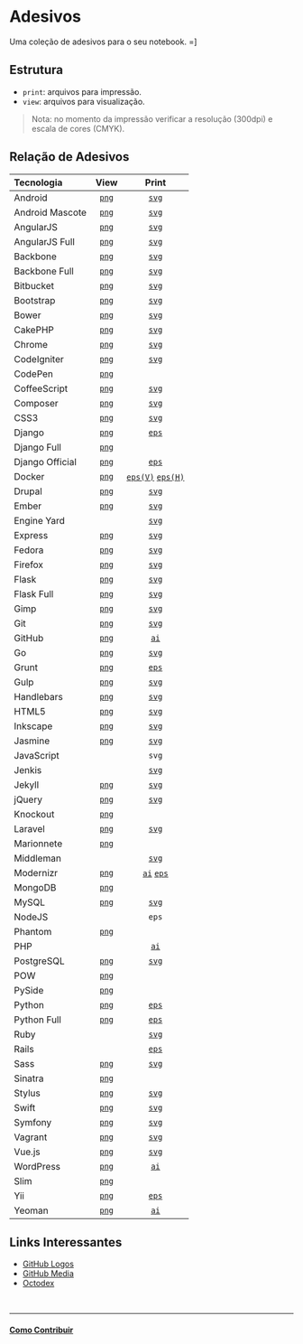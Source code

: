 # Adesivos

Uma coleção de adesivos para o seu notebook. =]

## Estrutura

* `print`: arquivos para impressão.
* `view`: arquivos para visualização.

> Nota: no momento da impressão verificar a resolução (300dpi) e escala de cores (CMYK).

## Relação de Adesivos

| Tecnologia        | View                             | Print                                                                         |
|:------------------|:--------------------------------:|:-----------------------------------------------------------------------------:|
| Android           | [`png`](view/android.png)        | [`svg`](print/android.svg)                                                    |
| Android Mascote   | [`png`](view/android-mascote.png)| [`svg`](print/android-mascote.svg)                                            |
| AngularJS         | [`png`](view/angularjs.png)      | [`svg`](print/angularjs.svg)                                                  |
| AngularJS Full    | [`png`](view/angularjs-full.png) | [`svg`](print/angularjs-full.svg)                                             |
| Backbone          | [`png`](view/backbone.png)       | [`svg`](print/backbone.svg)                                                   |
| Backbone Full     | [`png`](view/backbone-full.png)  | [`svg`](print/backbone-full.svg)                                              |
| Bitbucket         | [`png`](view/bitbucket.png)      | [`svg`](print/bitbucket.svg)                                                  |
| Bootstrap         | [`png`](view/bootstrap.png)      | [`svg`](print/bootstrap.svg)                                                  |
| Bower             | [`png`](view/bower.png)          | [`svg`](print/bower.svg)                                                      |
| CakePHP           | [`png`](view/cakephp.png)        | [`svg`](print/cakephp.svg)                                                    |
| Chrome            | [`png`](view/chrome.png)         | [`svg`](print/chrome.svg)                                                     |
| CodeIgniter       | [`png`](view/codeigniter.png)    | [`svg`](print/codeigniter.svg)                                                |
| CodePen           | [`png`](view/codepen.png)        |                                                                               |
| CoffeeScript      | [`png`](view/coffeescript.png)   | [`svg`](print/coffeescript.svg)                                               |
| Composer          | [`png`](view/composer.png)       | [`svg`](print/composer.svg)                                                   |
| CSS3              | [`png`](view/css3.png)           | [`svg`](print/CSS3.svg)                                                       |
| Django            | [`png`](view/django_symbol.png)  | [`eps`](print/django_symbol.eps)                                              |
| Django Full       | [`png`](view/django_full.png)    |                                                                               |
| Django Official   | [`png`](view/django_official.png)| [`eps`](print/django_official.eps)                                            |
| Docker            | [`png`](view/docker-vertical.png)| [`eps(V)`](print/docker-vertical.eps) [`eps(H)`](print/docker-horizontal.eps) |
| Drupal            | [`png`](view/drupal.png)         | [`svg`](print/drupal.svg)                                                     |
| Ember             | [`png`](view/ember.png)          | [`svg`](print/ember.svg)                                                      |
| Engine Yard       |                                  | [`svg`](print/engine-yard.svg)                                                |
| Express           | [`png`](view/express.png)        | [`svg`](print/express.svg)                                                    |
| Fedora            | [`png`](view/fedora.png)         | [`svg`](print/fedora.svg)                                                     |
| Firefox           | [`png`](view/firefox.png)        | [`svg`](print/firefox-logo.svg)                                               |
| Flask             | [`png`](view/flask.png)          | [`svg`](print/flask.svg)                                                      |
| Flask Full        | [`png`](view/flask-full.png)     | [`svg`](print/flask-full.svg)                                                 |
| Gimp              | [`png`](view/gimp.png)           | [`svg`](print/gimp.svg)                                                       |
| Git               | [`png`](view/git.png)            | [`svg`](print/Git-logo.svg)                                                   |
| GitHub            | [`png`](view/github.png)         | [`ai`](print/github.ai)                                                       |
| Go                | [`png`](view/gopher.png)         | [`svg`](print/gopher.svg)                                                      |
| Grunt             | [`png`](view/grunt.png)          | [`eps`](print/grunt-logo.eps)                                                 |
| Gulp              | [`png`](view/gulp.png)           | [`svg`](print/gulp.svg)                                                       |
| Handlebars        | [`png`](view/handlebars.png)     | [`svg`](print/handlebars.svg)                                                 |
| HTML5             | [`png`](view/HTML5.png)          | [`svg`](print/HTML5_Logo.svg)                                                 |
| Inkscape          | [`png`](view/inkscape.png)       | [`svg`](print/inskcape.svg)                                                   |
| Jasmine           | [`png`](view/jasmine.png)        | [`svg`](print/jasmine.svg)                                                    |
| JavaScript        |                                  | `svg`                                                                         |
| Jenkis            |                                  | [`svg`](print/jenkis.svg)                                                     |
| Jekyll            | [`png`](view/jekyll.png)         | [`svg`](print/jekyll.svg)                                                     |
| jQuery            | [`png`](view/jquery.png)         | [`svg`](print/jquery.svg)                                                     |
| Knockout          | [`png`](view/knockout.png)       |                                                                               |
| Laravel           | [`png`](view/laravel.png)        | [`svg`](print/laravel.svg)                                                    |
| Marionnete        | [`png`](view/marionette.png)     |                                                                               |
| Middleman         |                                  | [`svg`](print/middleman.svg)                                                  |
| Modernizr         | [`png`](view/modernizr.png)      | [`ai`](print/Modernizr%2B2%2BLogo.ai) [`eps`](print/Modernizr%2B2%2BLogo.eps) |
| MongoDB           | [`png`](view/mongodb.png)        |                                                                               |
| MySQL             | [`png`](view/mysql.png)          | [`svg`](view/mysql.svg)                                                       |
| NodeJS            |                                  | `eps`                                                                         |
| Phantom           | [`png`](view/phantomjs.png)      |                                                                               |
| PHP               |                                  | [`ai`](print/php-logo.ai)                                                     |
| PostgreSQL        | [`png`](view/postgresql.png)     | [`svg`](print/postgresql.svg)                                                 |
| POW               | [`png`](view/pow.png)            |                                                                               |
| PySide            | [`png`](view/pyside.png)         |                                                                               |
| Python            | [`png`](view/python_symbol.png)  | [`eps`](print/python_symbol.eps)                                              |
| Python Full       | [`png`](view/python_full.png)    | [`eps`](print/python_full.eps)                                                |
| Ruby              |                                  | [`svg`](print/Ruby_logo.svg)                                                  |
| Rails             |                                  | [`eps`](print/rails.eps)                                                      |
| Sass              | [`png`](view/sass.png)           | [`svg`](print/sass.svg)                                                       |
| Sinatra           | [`png`](view/sinatra.png)        |                                                                               |
| Stylus            | [`png`](view/stylus.png)         | [`svg`](print/stylus.svg)                                                     |
| Swift             | [`png`](view/swift.png)          | [`svg`](print/swift.svg)                                                      |
| Symfony           | [`png`](view/symfony.png)        | [`svg`](print/symfony.svg)                                                    |
| Vagrant           | [`png`](view/vagrant.png)        | [`svg`](print/vagrant.svg)                                                    |
| Vue.js            | [`png`](view/vuejs.png)          | [`svg`](print/vuejs.svg)                                                      |
| WordPress         | [`png`](view/wordpress.png)      | [`ai`](print/wordpress.ai)                                                    |
| Slim              | [`png`](view/slim.png)           |                                                                               |
| Yii               | [`png`](view/yii.png)            | [`eps`](print/yii.eps)                                                        |
| Yeoman            | [`png`](view/yeoman.png)         | [`ai`](print/yeoman.ai)                                                       |


## Links Interessantes

* [GitHub Logos](https://github.com/logos)
* [GitHub Media](https://github.com/github/media)
* [Octodex](http://octodex.github.com/)


<br/>

---

#### [Como Contribuir](https://github.com/cerebrobr/cerebro/blob/master/README.md#como-contribuir)
